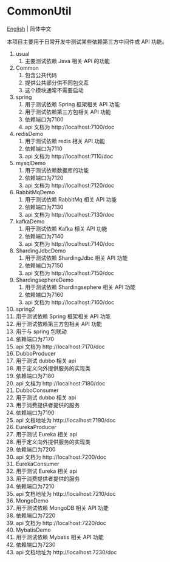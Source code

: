 # CommonUtil

[English]((https://github.com/cartoonYu/CommonUtil/blob/main/README.md)) | 简体中文

本项目主要用于日常开发中测试某些依赖第三方中间件或 API 功能。

1. usual
   1. 主要测试依赖 Java 相关 API 的功能
2. Common
   1. 包含公共代码
   2. 提供公共部分供不同包交互
   3. 这个模块通常不需要启动
3. spring
   1. 用于测试依赖 Spring 框架相关 API 功能
   2. 用于测试依赖第三方包相关 API 功能
   3. 依赖端口为7100
   4. api 文档为 http://localhost:7100/doc
4. redisDemo
   1. 用于测试依赖 redis 相关 API 功能
   2. 依赖端口为7110
   3. api 文档为 http://localhost:7110/doc
5. mysqlDemo
   1. 用于测试依赖数据库的功能
   2. 依赖端口为7120
   3. api 文档为 http://localhost:7120/doc
6. RabbitMqDemo
   1. 用于测试依赖 RabbitMq 相关 API 功能
   2. 依赖端口为7130
   3. api 文档为 http://localhost:7130/doc
7. kafkaDemo
   1. 用于测试依赖 Kafka 相关 API 功能
   2. 依赖端口为7140
   3. api 文档为 http://localhost:7140/doc
8. ShardingJdbcDemo
   1. 用于测试依赖 ShardingJdbc 相关 API 功能
   2. 依赖端口为7150
   3. api 文档为 http://localhost:7150/doc
9. ShardingsephereDemo
   1. 用于测试依赖 Shardingsephere 相关 API 功能
   2. 依赖端口为7160
   3. api 文档为 http://localhost:7160/doc
10. spring2
   1. 用于测试依赖 Spring 框架相关 API 功能
   2. 用于测试依赖第三方包相关 API 功能
   3. 用于与 spring 包联动
   3. 依赖端口为7170
   4. api 文档为 http://localhost:7170/doc
11. DubboProducer
   1. 用于测试 dubbo 相关 api
   2. 用于定义向外提供服务的实现类
   3. 依赖端口为7180
   4. api 文档为 http://localhost:7180/doc
12. DubboConsumer
   1. 用于测试 dubbo 相关 api
   2. 用于消费提供者提供的服务
   3. 依赖端口为7190
   4. api 文档地址为 http://localhost:7190/doc
13. EurekaProducer
   1. 用于测试 Eureka 相关 api
   2. 用于定义向外提供服务的实现类
   3. 依赖端口为7200
   4. api 文档为 http://localhost:7200/doc
14. EurekaConsumer
   1. 用于测试 Eureka 相关 api
   2. 用于消费提供者提供的服务
   3. 依赖端口为7210
   4. api 文档地址为 http://localhost:7210/doc
15. MongoDemo
   1. 用于测试依赖 MongoDB 相关 API 功能
   2. 依赖端口为7220
   3. api 文档为 http://localhost:7220/doc
16. MybatisDemo
   1. 用于测试依赖 Mybatis 相关 API 功能
   2. 依赖端口为7230
   3. api 文档地址为 http://localhost:7230/doc